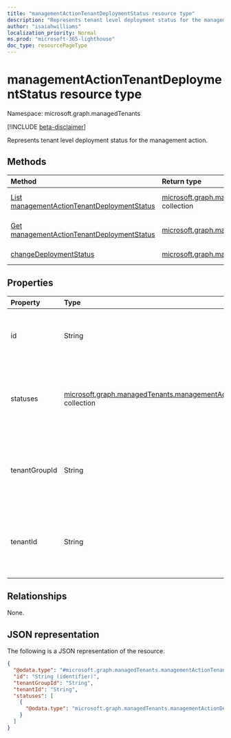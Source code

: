 ```yaml
---
title: "managementActionTenantDeploymentStatus resource type"
description: "Represents tenant level deployment status for the management action."
author: "isaiahwilliams"
localization_priority: Normal
ms.prod: "microsoft-365-lighthouse"
doc_type: resourcePageType
---
```


# managementActionTenantDeploymentStatus resource type

Namespace: microsoft.graph.managedTenants

[!INCLUDE [beta-disclaimer](../../includes/beta-disclaimer.md)]

Represents tenant level deployment status for the management action.

## Methods
|Method|Return type|Description|
|:---|:---|:---|
|[List managementActionTenantDeploymentStatus](../api/managedtenants-managedtenant-list-managementactiontenantdeploymentstatus.md)|[microsoft.graph.managedTenants.managementActionTenantDeploymentStatus](../resources/managedtenants-managementactiontenantdeploymentstatus.md) collection|Get a list of the [managementActionTenantDeploymentStatus](../resources/managedtenants-managementactiontenantdeploymentstatus.md) objects and their properties.|
|[Get managementActionTenantDeploymentStatus](../api/managedtenants-managementactiontenantdeploymentstatus-get.md)|[microsoft.graph.managedTenants.managementActionTenantDeploymentStatus](../resources/managedtenants-managementactiontenantdeploymentstatus.md)|Read the properties and relationships of a [managementActionTenantDeploymentStatus](../resources/managedtenants-managementactiontenantdeploymentstatus.md) object.|
|[changeDeploymentStatus](../api/managedtenants-managementactiontenantdeploymentstatus-changedeploymentstatus.md)|[microsoft.graph.managedTenants.managementActionDeploymentStatus](../resources/managedtenants-managementactiondeploymentstatus.md)|Changes the deployment status for the management action.|

## Properties
|Property|Type|Description|
|:---|:---|:---|
|id|String|The unique identifier for the tenant level deployment status.|
|statuses|[microsoft.graph.managedTenants.managementActionDeploymentStatus](../resources/managedtenants-managementactiondeploymentstatus.md) collection|The collection of deployment status for each instance of a management action.|
|tenantGroupId|String|The identifier for the tenant group that is associated with the management action.|
|tenantId|String|The Azure Active Directory tenant identifier for the managed tenant.|

## Relationships
None.

## JSON representation
The following is a JSON representation of the resource.
<!-- {
  "blockType": "resource",
  "keyProperty": "id",
  "@odata.type": "microsoft.graph.managedTenants.managementActionTenantDeploymentStatus",
  "baseType": "microsoft.graph.entity",
  "openType": false
}
-->
``` json
{
  "@odata.type": "#microsoft.graph.managedTenants.managementActionTenantDeploymentStatus",
  "id": "String (identifier)",
  "tenantGroupId": "String",
  "tenantId": "String",
  "statuses": [
    {
      "@odata.type": "microsoft.graph.managedTenants.managementActionDeploymentStatus"
    }
  ]
}
```

